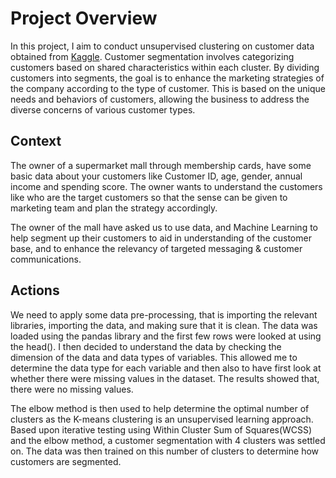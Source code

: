 # Project Overview 
In this project, I aim to conduct unsupervised clustering on customer data obtained from [Kaggle](https://www.kaggle.com/datasets/dev0914sharma/customer-clustering/data).
Customer segmentation involves categorizing customers based on shared characteristics within each cluster. By dividing customers into segments, the goal is to enhance the marketing strategies of the company according to the type of customer. This is based on the unique needs and behaviors of customers, allowing the business to address the diverse concerns of various customer types. 


## Context
The owner of a supermarket mall through membership cards,  have some basic data about your customers like Customer ID, age, gender, annual income and spending score. The owner wants to understand the customers like who are the target customers so that the sense can be given to marketing team and plan the strategy accordingly. 

The owner of the mall have asked us to use data, and Machine Learning to help segment up their customers to aid in understanding of the customer base, and to enhance the relevancy of targeted messaging & customer communications.

## Actions

 We need to apply some data pre-processing, that is importing the relevant libraries, importing the data, and making sure that it is clean. The data was loaded using the pandas library and the first few rows were looked at using the head(). I then decided to understand the data by checking the dimension of the data and data types of variables. This allowed me to determine the data type for each variable and then also to have first look at whether there were missing values in the dataset.  The results showed that, there were no missing values. 
 
 
The elbow method is then used to help determine the optimal number of clusters as the K-means clustering is an unsupervised learning approach.
Based upon iterative testing using Within Cluster Sum of Squares(WCSS) and the elbow method, a customer segmentation with 4 clusters was settled on. The data was then trained on this number of clusters to determine how customers are segmented.
